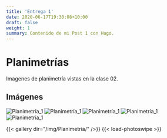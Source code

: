 ```yaml
---
title: 'Entrega 1'
date: 2020-06-17T19:30:08+10:00
draft: false
weight: 1
summary: Contenido de mi Post 1 con Hugo.
---
```




# Planimetrías


Imagenes de planimetría vistas en la clase 02. 

## Imágenes


![Planimetría_1](/img/Planimetria/1.jpg)
![Planimetría_1](/img/Planimetria/2.jpg)
![Planimetría_1](/img/Planimetria/3.jpg)
![Planimetría_1](/img/Planimetria/4.jpg)
![Planimetría_1](/img/Planimetria/5.jpg)

{{< gallery dir="/img/Planimetria/" />}} {{< load-photoswipe >}}
